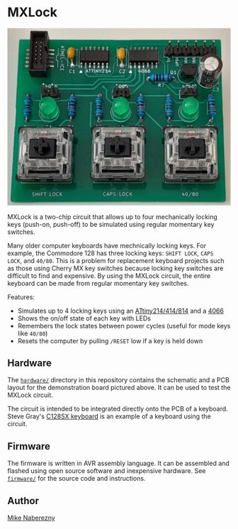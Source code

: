# MXLock

[![Photo](./hardware/photos/board.jpg)](./hardware/photos/board.jpg)

MXLock is a two-chip circuit that allows up to four mechanically locking keys (push-on, push-off) to be simulated using regular momentary key switches.

Many older computer keyboards have mechnically locking keys.  For example, the Commodore 128 has three locking keys: `SHIFT LOCK`, `CAPS LOCK`, and `40/80`.  This is a problem for replacement keyboard projects such as those using Cherry MX key switches because locking key switches are difficult to find and expensive.  By using the MXLock circuit, the entire keyboard can be made from regular momentary key switches. 

Features:

 - Simulates up to 4 locking keys using an [ATtiny214/414/814](https://web.archive.org/web/20231029180615if_/https://ww1.microchip.com/downloads/en/DeviceDoc/40001912A.pdf) and a [4066](https://web.archive.org/web/20231029180910if_/https://www.ti.com/lit/ds/symlink/cd4066b-mil.pdf)
 - Shows the on/off state of each key with LEDs
 - Remembers the lock states between power cycles (useful for mode keys like `40/80`)
 - Resets the computer by pulling `/RESET` low if a key is held down

## Hardware

The [`hardware/`](./hardware/) directory in this repository contains the schematic and a PCB layout for the demonstration board pictured above.  It can be used to test the MXLock circuit.

The circuit is intended to be integrated directly onto the PCB of a keyboard.  Steve Gray's [C128SX keyboard](http://6502.org/users/sjgray/projects/mxkeyboards/) is an example of a keyboard using the circuit.

## Firmware

The firmware is written in AVR assembly language.  It can be assembled and flashed using open source software and inexpensive hardware.  See [`firmware/`](./firmware/) for the source code and instructions.

## Author

[Mike Naberezny](https://github.com/mnaberez)

